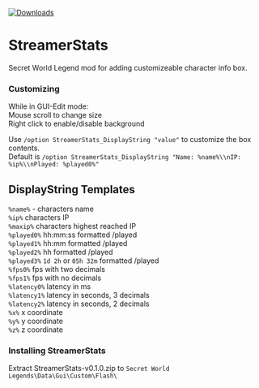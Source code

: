 [![Downloads](https://img.shields.io/github/downloads/SecretFox/StreamerStats/total?style=for-the-badge)](https://github.com/SecretFox/StreamerStats/releases)  

# StreamerStats
Secret World Legend mod for adding customizeable character info box.  

### Customizing  
While in GUI-Edit mode:  
Mouse scroll to change size  
Right click to enable/disable background  

Use `/option StreamerStats_DisplayString "value"` to customize the box contents.  
Default is `/option StreamerStats_DisplayString "Name: %name%\\nIP: %ip%\\nPlayed: %played0%"`  

## DisplayString Templates  
`%name%` - 	characters name  
`%ip%` 		characters IP  
`%maxip%` 	characters highest reached IP  
`%played0%` hh:mm:ss formatted /played  
`%played1%` hh:mm formatted /played  
`%played2%` hh formatted /played  
`%played3%` `1d 2h` or `05h 32m` formatted /played  
`%fps0%` fps with two decimals  
`%fps1%` fps with no decimals  
`%latency0%` latency in ms  
`%latency1%` latency in seconds, 3 decimals  
`%latency2%` latency in seconds, 2 decimals  
`%x%` x coordinate  
`%y%` y coordinate  
`%z%` z coordinate  

### Installing StreamerStats  
Extract StreamerStats-v0.1.0.zip to `Secret World Legends\Data\Gui\Custom\Flash\`  
